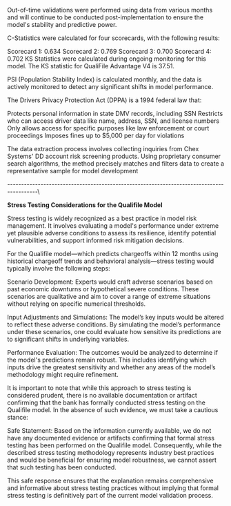 Out-of-time validations were performed using data from various months and will continue to be conducted post-implementation to ensure the model's stability and predictive power.

C-Statistics were calculated for four scorecards, with the following results:

Scorecard 1: 0.634
Scorecard 2: 0.769
Scorecard 3: 0.700
Scorecard 4: 0.702
KS Statistics were calculated during ongoing monitoring for this model. The KS statistic for QualiFile Advantage V4 is 37.51.

PSI (Population Stability Index) is calculated monthly, and the data is actively monitored to detect any significant shifts in model performance.

The Drivers Privacy Protection Act (DPPA) is a 1994 federal law that:

Protects personal information in state DMV records, including SSN
Restricts who can access driver data like name, address, SSN, and license numbers
Only allows access for specific purposes like law enforcement or court proceedings
Imposes fines up to $5,000 per day for violations


The data extraction process involves collecting inquiries from Chex Systems' DD account risk screening products. Using proprietary consumer search algorithms, the method precisely matches and filters data to create a representative sample for model development


-----------------------------------------------------------------------------------------\\



**Stress Testing Considerations for the Qualifile Model**

Stress testing is widely recognized as a best practice in model risk management. It involves evaluating a model's performance under extreme yet plausible adverse conditions to assess its resilience, identify potential vulnerabilities, and support informed risk mitigation decisions.

For the Qualifile model—which predicts chargeoffs within 12 months using historical chargeoff trends and behavioral analysis—stress testing would typically involve the following steps:

Scenario Development: Experts would craft adverse scenarios based on past economic downturns or hypothetical severe conditions. These scenarios are qualitative and aim to cover a range of extreme situations without relying on specific numerical thresholds.

Input Adjustments and Simulations: The model’s key inputs would be altered to reflect these adverse conditions. By simulating the model’s performance under these scenarios, one could evaluate how sensitive its predictions are to significant shifts in underlying variables.

Performance Evaluation: The outcomes would be analyzed to determine if the model's predictions remain robust. This includes identifying which inputs drive the greatest sensitivity and whether any areas of the model’s methodology might require refinement.

It is important to note that while this approach to stress testing is considered prudent, there is no available documentation or artifact confirming that the bank has formally conducted stress testing on the Qualifile model. In the absence of such evidence, we must take a cautious stance:

Safe Statement: Based on the information currently available, we do not have any documented evidence or artifacts confirming that formal stress testing has been performed on the Qualifile model. Consequently, while the described stress testing methodology represents industry best practices and would be beneficial for ensuring model robustness, we cannot assert that such testing has been conducted.

This safe response ensures that the explanation remains comprehensive and informative about stress testing practices without implying that formal stress testing is definitively part of the current model validation process.
